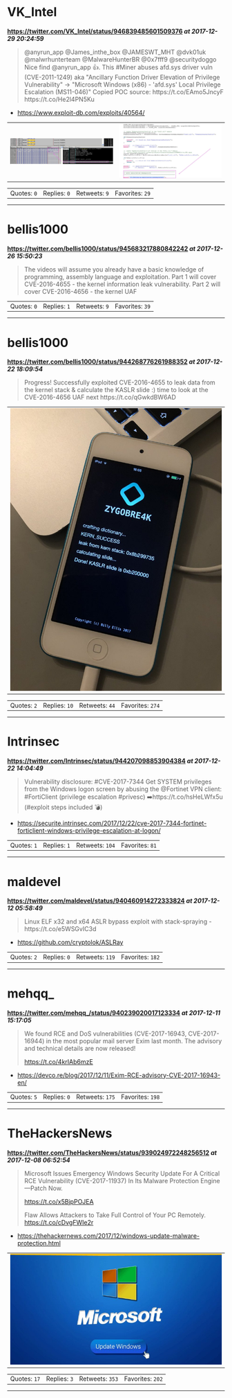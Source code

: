 # VK_Intel
**https://twitter.com/VK_Intel/status/946839485601509376 _at 2017-12-29 20:24:59_**
<blockquote>
@anyrun_app @James_inthe_box @JAMESWT_MHT @dvk01uk @malwrhunterteam @MalwareHunterBR @0x7fff9 @securitydoggo Nice find @anyrun_app 👍. This #Miner abuses afd.sys driver vuln (CVE-2011-1249) aka "Ancillary Function Driver Elevation of Privilege Vulnerability" 
-&gt;  "Microsoft Windows (x86) - 'afd.sys' Local Privilege Escalation (MS11-046)"
Copied POC source: https://t.co/EAmo5JncyF https://t.co/He2l4PN5Ku
</blockquote>

* https://www.exploit-db.com/exploits/40564/

<table><tr>
<td><img src="pictures/http+++pbs.twimg.com+media+DSPZIIbU8AApDyB.jpg" alt="http://pbs.twimg.com/media/DSPZIIbU8AApDyB.jpg"></td>
<td><img src="pictures/http+++pbs.twimg.com+media+DSPZJy4VAAAKOLA.jpg" alt="http://pbs.twimg.com/media/DSPZJy4VAAAKOLA.jpg"></td>
</table></tr>
<table><tr>
<td>Quotes: <code>0</code></td>
<td>Replies: <code>0</code></td>
<td>Retweets: <code>9</code></td>
<td>Favorites: <code>29</code></td>
</tr></table>

---

# bellis1000
**https://twitter.com/bellis1000/status/945683217880842242 _at 2017-12-26 15:50:23_**
<blockquote>
The videos will assume you already have a basic knowledge of programming, assembly language and exploitation. Part 1 will cover CVE-2016-4655 - the kernel information leak vulnerability. Part 2 will cover CVE-2016-4656 - the kernel UAF
</blockquote>


<table><tr>
<td>Quotes: <code>0</code></td>
<td>Replies: <code>1</code></td>
<td>Retweets: <code>9</code></td>
<td>Favorites: <code>39</code></td>
</tr></table>

---

# bellis1000
**https://twitter.com/bellis1000/status/944268776261988352 _at 2017-12-22 18:09:54_**
<blockquote>
Progress! Successfully exploited CVE-2016-4655 to leak data from the kernel stack &amp; calculate the KASLR slide :) time to look at the CVE-2016-4656 UAF next https://t.co/qGwkdBW6AD
</blockquote>


<table><tr>
<td><img src="pictures/http+++pbs.twimg.com+media+DRq3cObWkAAGlMa.jpg" alt="http://pbs.twimg.com/media/DRq3cObWkAAGlMa.jpg"></td>
</table></tr>
<table><tr>
<td>Quotes: <code>2</code></td>
<td>Replies: <code>10</code></td>
<td>Retweets: <code>44</code></td>
<td>Favorites: <code>274</code></td>
</tr></table>

---

# Intrinsec
**https://twitter.com/Intrinsec/status/944207098853904384 _at 2017-12-22 14:04:49_**
<blockquote>
Vulnerability disclosure: #CVE-2017-7344
Get SYSTEM privileges from the Windows logon screen by abusing the @Fortinet VPN client: #FortiClient (privilege escalation #privesc)
➡️https://t.co/hsHeLWfx5u (#exploit steps included 💣)
</blockquote>

* https://securite.intrinsec.com/2017/12/22/cve-2017-7344-fortinet-forticlient-windows-privilege-escalation-at-logon/

<table><tr>
<td>Quotes: <code>1</code></td>
<td>Replies: <code>1</code></td>
<td>Retweets: <code>104</code></td>
<td>Favorites: <code>81</code></td>
</tr></table>

---

# maldevel
**https://twitter.com/maldevel/status/940460914272333824 _at 2017-12-12 05:58:49_**
<blockquote>
Linux ELF x32 and x64 ASLR bypass exploit with stack-spraying - https://t.co/e5WSGvIC3d
</blockquote>

* https://github.com/cryptolok/ASLRay

<table><tr>
<td>Quotes: <code>2</code></td>
<td>Replies: <code>0</code></td>
<td>Retweets: <code>119</code></td>
<td>Favorites: <code>182</code></td>
</tr></table>

---

# mehqq_
**https://twitter.com/mehqq_/status/940239020017123334 _at 2017-12-11 15:17:05_**
<blockquote>
We found RCE and DoS vulnerabilities (CVE-2017-16943, CVE-2017-16944) in the most popular mail server Exim last month. The advisory and technical details are now released!

https://t.co/4krIAb6mzE
</blockquote>

* https://devco.re/blog/2017/12/11/Exim-RCE-advisory-CVE-2017-16943-en/

<table><tr>
<td>Quotes: <code>5</code></td>
<td>Replies: <code>0</code></td>
<td>Retweets: <code>175</code></td>
<td>Favorites: <code>198</code></td>
</tr></table>

---

# TheHackersNews
**https://twitter.com/TheHackersNews/status/939024972248256512 _at 2017-12-08 06:52:54_**
<blockquote>
Microsoft Issues Emergency Windows Security Update For A Critical RCE Vulnerability (CVE-2017-11937) In Its Malware Protection Engine—Patch Now.

https://t.co/x5BjpPOJEA

Flaw Allows Attackers to Take Full Control of Your PC Remotely. https://t.co/cDvgFWIe2r
</blockquote>

* https://thehackernews.com/2017/12/windows-update-malware-protection.html

<table><tr>
<td><img src="pictures/http+++pbs.twimg.com+media+DQgWPAfV4AAVSel.jpg" alt="http://pbs.twimg.com/media/DQgWPAfV4AAVSel.jpg"></td>
</table></tr>
<table><tr>
<td>Quotes: <code>17</code></td>
<td>Replies: <code>3</code></td>
<td>Retweets: <code>353</code></td>
<td>Favorites: <code>202</code></td>
</tr></table>

---

